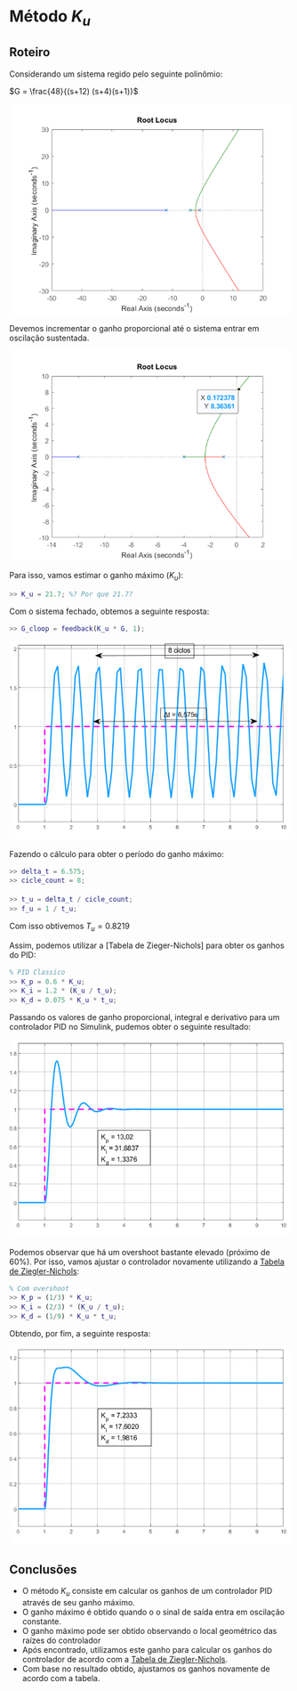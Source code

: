 # Método $K_u$

## Roteiro

Considerando um sistema regido pelo seguinte polinômio:

$G = \frac{48}{(s+12) (s+4)(s+1)}$

![Local geométrico das raízes](./pictures/rlocus_G(1).png)

Devemos incrementar o ganho proporcional até o sistema entrar em oscilação sustentada.

![](./pictures/rlocus_G(1)(1).png)

Para isso, vamos estimar o ganho máximo ($K_u$):

```matlab
>> K_u = 21.7; %? Por que 21.7?
```

Com o sistema fechado, obtemos a seguinte resposta:

```matlab
>> G_cloop = feedback(K_u * G, 1);
```

![Resposta em malha fechada](./pictures/K_u_out.png)

Fazendo o cálculo para obter o período do ganho máximo:

```matlab
>> delta_t = 6.575;
>> cicle_count = 8;

>> t_u = delta_t / cicle_count;
>> f_u = 1 / t_u;
```

Com isso obtivemos $T_u = 0.8219$

Assim, podemos utilizar a [Tabela de Zieger-Nichols] para obter os ganhos do PID:

```matlab
% PID Classico
>> K_p = 0.6 * K_u;
>> K_i = 1.2 * (K_u / t_u);
>> K_d = 0.075 * K_u * t_u;
```

Passando os valores de ganho proporcional, integral e derivativo para um controlador PID no Simulink, pudemos obter o seguinte resultado:

![$PID_G$](./pictures/PID_G.png)

Podemos observar que há um overshoot bastante elevado (próximo de 60%). Por isso, vamos ajustar o controlador novamente utilizando a [Tabela de Ziegler-Nichols]:

```matlab
% Com overshoot
>> K_p = (1/3) * K_u;
>> K_i = (2/3) * (K_u / t_u);
>> K_d = (1/9) * K_u * t_u;
```

Obtendo, por fim, a seguinte resposta:

![$PID_{final}$](./pictures/PID_G_final.png)

## Conclusões

- O método $K_u$ consiste em calcular os ganhos de um controlador PID através de seu ganho máximo.
- O ganho máximo é obtido quando o o sinal de saída entra em oscilação constante.
- O ganho máximo pode ser obtido observando o local geométrico das raízes do controlador
- Após encontrado, utilizamos este ganho para calcular os ganhos do controlador de acordo com a [Tabela de Ziegler-Nichols].
- Com base no resultado obtido, ajustamos os ganhos novamente de acordo com a tabela.

[Tabela de Ziegler-Nichols]: ../ziegler_nichols.md